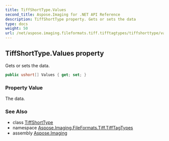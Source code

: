 ```yaml
---
title: TiffShortType.Values
second_title: Aspose.Imaging for .NET API Reference
description: TiffShortType property. Gets or sets the data
type: docs
weight: 50
url: /net/aspose.imaging.fileformats.tiff.tifftagtypes/tiffshorttype/values/
---
```

## TiffShortType.Values property

Gets or sets the data.

```csharp
public ushort[] Values { get; set; }
```

### Property Value

The data.

### See Also

* class [TiffShortType](../)
* namespace [Aspose.Imaging.FileFormats.Tiff.TiffTagTypes](../../tiffshorttype/)
* assembly [Aspose.Imaging](../../../)


